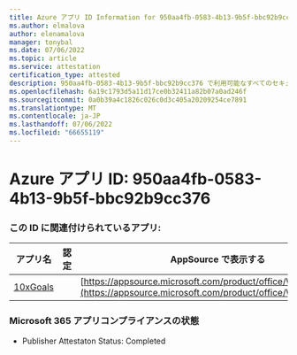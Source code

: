 ```yaml
---
title: Azure アプリ ID Information for 950aa4fb-0583-4b13-9b5f-bbc92b9cc376
ms.author: elmalova
author: elenamalova
manager: tonybal
ms.date: 07/06/2022
ms.topic: article
ms.service: attestation
certification_type: attested
description: 950aa4fb-0583-4b13-9b5f-bbc92b9cc376 で利用可能なすべてのセキュリティとコンプライアンス情報。
ms.openlocfilehash: 6a19c1793d5a11d17ce0b32411a82b07a0ad246f
ms.sourcegitcommit: 0a0b39a4c1826c026c0d3c405a20209254ce7891
ms.translationtype: MT
ms.contentlocale: ja-JP
ms.lasthandoff: 07/06/2022
ms.locfileid: "66655119"
---
```

# <a name="azure-app-id-950aa4fb-0583-4b13-9b5f-bbc92b9cc376"></a>Azure アプリ ID: 950aa4fb-0583-4b13-9b5f-bbc92b9cc376


### <a name="apps-associated-with-this-id"></a>この ID に関連付けられているアプリ:
| **アプリ名** | **認定** | **AppSource で表示する** |
|--------------|---------------|-----------------------|
| [10xGoals](../forward/WA200003122.md) |  | [https://appsource.microsoft.com/product/office/WA200003122](https://appsource.microsoft.com/product/office/WA200003122) |

### <a name="microsoft-365-app-compliance-status"></a>Microsoft 365 アプリコンプライアンスの状態
- Publisher Attestaton Status: Completed
